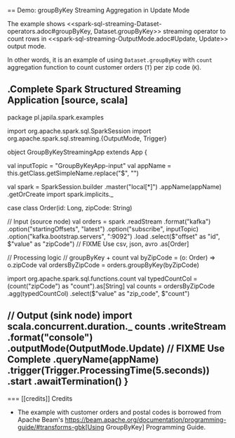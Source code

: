 == Demo: groupByKey Streaming Aggregation in Update Mode

The example shows <<spark-sql-streaming-Dataset-operators.adoc#groupByKey, Dataset.groupByKey>> streaming operator to count rows in <<spark-sql-streaming-OutputMode.adoc#Update, Update>> output mode.

In other words, it is an example of using `Dataset.groupByKey` with `count` aggregation function to count customer orders (`T`) per zip code (`K`).

.Complete Spark Structured Streaming Application
[source, scala]
----
package pl.japila.spark.examples

import org.apache.spark.sql.SparkSession
import org.apache.spark.sql.streaming.{OutputMode, Trigger}

object GroupByKeyStreamingApp extends App {

  val inputTopic = "GroupByKeyApp-input"
  val appName = this.getClass.getSimpleName.replace("$", "")

  val spark = SparkSession.builder
    .master("local[*]")
    .appName(appName)
    .getOrCreate
  import spark.implicits._

  case class Order(id: Long, zipCode: String)

  // Input (source node)
  val orders = spark
    .readStream
    .format("kafka")
    .option("startingOffsets", "latest")
    .option("subscribe", inputTopic)
    .option("kafka.bootstrap.servers", ":9092")
    .load
    .select($"offset" as "id", $"value" as "zipCode") // FIXME Use csv, json, avro
    .as[Order]

  // Processing logic
  // groupByKey + count
  val byZipCode = (o: Order) => o.zipCode
  val ordersByZipCode = orders.groupByKey(byZipCode)

  import org.apache.spark.sql.functions.count
  val typedCountCol = (count("zipCode") as "count").as[String]
  val counts = ordersByZipCode
    .agg(typedCountCol)
    .select($"value" as "zip_code", $"count")

  // Output (sink node)
  import scala.concurrent.duration._
  counts
    .writeStream
    .format("console")
    .outputMode(OutputMode.Update)  // FIXME Use Complete
    .queryName(appName)
    .trigger(Trigger.ProcessingTime(5.seconds))
    .start
    .awaitTermination()
}
----

=== [[credits]] Credits

* The example with customer orders and postal codes is borrowed from Apache Beam's https://beam.apache.org/documentation/programming-guide/#transforms-gbk[Using GroupByKey] Programming Guide.
